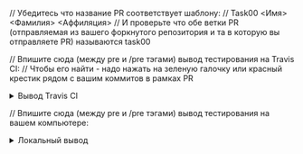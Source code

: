 // Убедитесь что название PR соответствует шаблону:
// Task00 <Имя> <Фамилия> <Аффиляция>
// И проверьте что обе ветки PR (отправляемая из вашего форкнутого репозитория и та в которую вы отправляете PR) называются task00




// Впишите сюда (между pre и /pre тэгами) вывод тестирования на Travis CI:
// Чтобы его найти - надо нажать на зеленую галочку или красный крестик рядом с вашим коммитов в рамках PR

<details><summary>Вывод Travis CI</summary><p>

<pre>
$ ./enumDevices
Number of OpenCL platforms: 1
Platform #1/1
    Platform name: 
The command "./enumDevices" exited with 0.
</pre>

</p></details>




// Впишите сюда (между pre и /pre тэгами) вывод тестирования на вашем компьютере:

<details><summary>Локальный вывод</summary><p>

<pre>
$ ./enumDevices
Number of OpenCL platforms: 1
Platform #1/1
    Platform name: 
The command "./enumDevices" exited with 0.
</pre>

</p></details>
